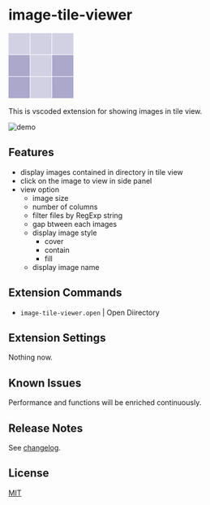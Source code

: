 # image-tile-viewer

![icon](https://github.com/ayatough/vscode-image-tile-viewer/raw/master/media/icon.png)

This is vscoded extension for showing images in tile view.

![demo](https://github.com/ayatough/vscode-image-tile-viewer/raw/master/media/demo.gif)

## Features

- display images contained in directory in tile view
- click on the image to view in side panel
- view option
  - image size
  - number of columns
  - filter files by RegExp string
  - gap btween each images
  - display image style
    - cover
    - contain
    - fill
  - display image name

## Extension Commands

- `image-tile-viewer.open` | Open Diirectory

## Extension Settings

Nothing now.

## Known Issues

Performance and functions will be enriched continuously.

## Release Notes

See [changelog](./CHANGELOG.md).

## License

[MIT](LICENSE)
